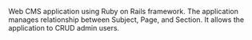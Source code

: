 Web CMS application using Ruby on Rails framework.  The application manages relationship between Subject, Page, and Section.  It allows the application to CRUD admin users. 
